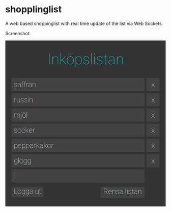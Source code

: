 # shopplinglist
A web based shoppinglist with real time update of the list via Web Sockets.

Screenshot:

![Image seems to be missing][screenshot]

[screenshot]: screenshot.png "Using the theme Sa Barca de Formentera"
